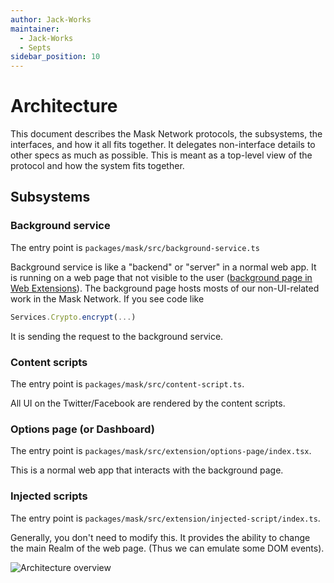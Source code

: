 ```yaml
---
author: Jack-Works
maintainer:
  - Jack-Works
  - Septs
sidebar_position: 10
---
```


# Architecture

This document describes the Mask Network protocols, the subsystems, the interfaces, and how it all fits together. It delegates non-interface details to other specs as much as possible. This is meant as a top-level view of the protocol and how the system fits together.

## Subsystems

### Background service

The entry point is `packages/mask/src/background-service.ts`

Background service is like a "backend" or "server" in a normal web app.
It is running on a web page that not visible to the user ([background page in Web Extensions][background-page]).
The background page hosts mosts of our non-UI-related work in the Mask Network. If you see code like

[background-page]: https://developer.mozilla.org/en-US/docs/Mozilla/Add-ons/WebExtensions/Anatomy_of_a_WebExtension#background_scripts

```js
Services.Crypto.encrypt(...)
```

It is sending the request to the background service.

### Content scripts

The entry point is `packages/mask/src/content-script.ts`.

All UI on the Twitter/Facebook are rendered by the content scripts.

### Options page (or Dashboard)

The entry point is `packages/mask/src/extension/options-page/index.tsx`.

This is a normal web app that interacts with the background page.

### Injected scripts

The entry point is `packages/mask/src/extension/injected-script/index.ts`.

Generally, you don't need to modify this. It provides the ability to change the main Realm of the web page. (Thus we can emulate some DOM events).

![Architecture overview](https://user-images.githubusercontent.com/5390719/109270562-28f4a700-7849-11eb-9a7a-b364318bdeec.png)
